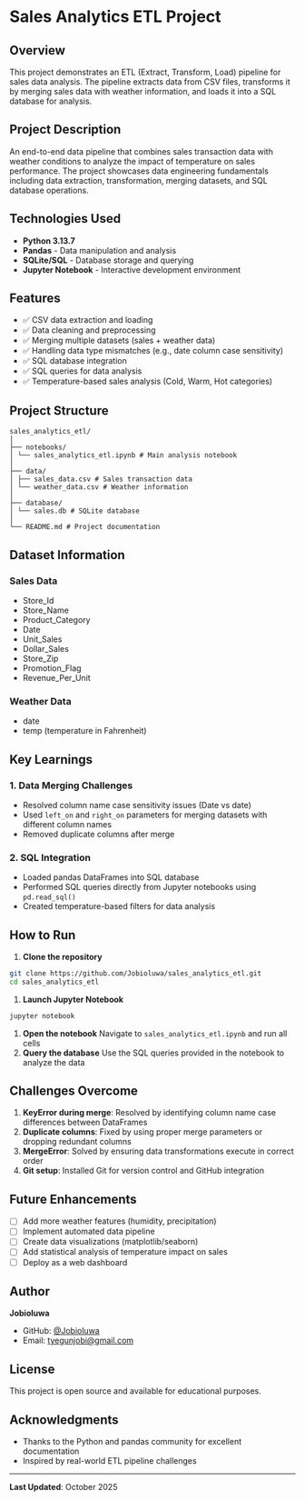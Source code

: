 # Sales Analytics ETL Project

## Overview

This project demonstrates an ETL (Extract, Transform, Load) pipeline for sales data analysis. The pipeline extracts data from CSV files, transforms it by merging sales data with weather information, and loads it into a SQL database for analysis.

## Project Description

An end-to-end data pipeline that combines sales transaction data with weather conditions to analyze the impact of temperature on sales performance. The project showcases data engineering fundamentals including data extraction, transformation, merging datasets, and SQL database operations.

## Technologies Used

- **Python 3.13.7**
- **Pandas** - Data manipulation and analysis
- **SQLite/SQL** - Database storage and querying
- **Jupyter Notebook** - Interactive development environment

## Features

- ✅ CSV data extraction and loading
- ✅ Data cleaning and preprocessing
- ✅ Merging multiple datasets (sales + weather data)
- ✅ Handling data type mismatches (e.g., date column case sensitivity)
- ✅ SQL database integration
- ✅ SQL queries for data analysis
- ✅ Temperature-based sales analysis (Cold, Warm, Hot categories)

## Project Structure

```
sales_analytics_etl/
│
├── notebooks/
│ └── sales_analytics_etl.ipynb # Main analysis notebook
│
├── data/
│ ├── sales_data.csv # Sales transaction data
│ └── weather_data.csv # Weather information
│
├── database/
│ └── sales.db # SQLite database
│
└── README.md # Project documentation
```

## Dataset Information

### Sales Data

- Store_Id
- Store_Name
- Product_Category
- Date
- Unit_Sales
- Dollar_Sales
- Store_Zip
- Promotion_Flag
- Revenue_Per_Unit

### Weather Data

- date
- temp (temperature in Fahrenheit)

## Key Learnings

### 1. Data Merging Challenges

- Resolved column name case sensitivity issues (Date vs date)
- Used `left_on` and `right_on` parameters for merging datasets with different column names
- Removed duplicate columns after merge

### 2. SQL Integration

- Loaded pandas DataFrames into SQL database
- Performed SQL queries directly from Jupyter notebooks using `pd.read_sql()`
- Created temperature-based filters for data analysis


## How to Run

1. **Clone the repository**

```bash
git clone https://github.com/Jobioluwa/sales_analytics_etl.git
cd sales_analytics_etl
```

1. **Launch Jupyter Notebook**

```bash
jupyter notebook
```

1. **Open the notebook**
Navigate to `sales_analytics_etl.ipynb` and run all cells
1. **Query the database**
Use the SQL queries provided in the notebook to analyze the data

## Challenges Overcome

1. **KeyError during merge**: Resolved by identifying column name case differences between DataFrames
1. **Duplicate columns**: Fixed by using proper merge parameters or dropping redundant columns
1. **MergeError**: Solved by ensuring data transformations execute in correct order
1. **Git setup**: Installed Git for version control and GitHub integration

## Future Enhancements

- [ ] Add more weather features (humidity, precipitation)
- [ ] Implement automated data pipeline
- [ ] Create data visualizations (matplotlib/seaborn)
- [ ] Add statistical analysis of temperature impact on sales
- [ ] Deploy as a web dashboard

## Author

**Jobioluwa**

- GitHub: [@Jobioluwa](https://github.com/Jobioluwa)
- Email: tyegunjobi@gmail.com

## License

This project is open source and available for educational purposes.

## Acknowledgments

- Thanks to the Python and pandas community for excellent documentation
- Inspired by real-world ETL pipeline challenges

-----

**Last Updated**: October 2025
